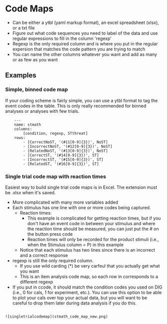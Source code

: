 # Code Maps

* Can be either a ytbl (yaml markup format), an excel spreadsheet (xlsx), or a txt file
* Figure out what code sequences you need to label of the data and use regular expressions to fill in the column 'regexp'
* Regexp is the only required column and is where you put in the regular expersion that matches the code pattern you are trying to match
* You can name the other columns whatever you want and add as many or as few as you want

## Examples
### Simple, binned code map
If your coding scheme is fairly simple, you can use a ytbl format to tag the event codes in the table. This is only really recommended for binned analyses or analyses with few trials.

```{admonition} ytbl example
	---
	name: stmath  
	columns:
		[condition, regexp, STthreat]
	rows:
		- [CorrectNoST, '(#11[0-9]{3})', NoST]
		- [IncorrectNoST, '(#12[0-9]{3})', NoST]
		- [RelatedNoST, '(#13[0-9]{3})', NoST]
		- [CorrectST, '(#14[0-9]{3})', ST]
		- [IncorrectST, '(#15[0-9]{3})', ST]
		- [RelatedST, '(#16[0-9]{3})', ST]
```
### Single trial code map with reaction times
Easiest way to build single trial code maps is in Excel. The extension must be .xlsx when it's saved. 

* More complicated with many more variables added
* Each stimulus has one line with one or more codes being captured.
    * Reaction times:
        * This example is complicated for getting reaction times, but if you don't have an event code in between your stimulus and where the reaction time should be measured, you can just put the # on the button press code 
        * Reaction times will only be recorded for the product stimuli (i.e., when the Stimulus column = P) in this example
    * Notice that each stimulus has two lines since there is an incorrect and a correct response
* regexp is still the only required column.
    * If you use wild carding (*) be very carfeul that you actually get what you want
    * This is an item analysis code map, so each row in corresponds to a different regexp
* If you put in ccode, it should match the condition codes you used on DIG (i.e., 0 for cals, 1 for experiment, etc.). You can use this option to be able to plot your cals over top your actual data, but you will want to be careful to drop them later during data analysis if you do this.

```{admonition} xlsx example

![singletrialcodemap](stmath_code_map_new.png)

```
